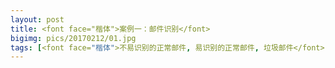 ```yaml
---
layout: post
title: <font face="楷体">案例一：邮件识别</font>
bigimg: pics/20170212/01.jpg
tags: [<font face="楷体">不易识别的正常邮件, 易识别的正常邮件, 垃圾邮件</font>]
---
```

